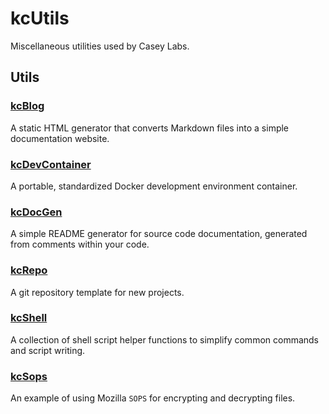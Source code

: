 # kcUtils

Miscellaneous utilities used by Casey Labs.

## Utils

### [kcBlog](https://github.com/CaseyLabs/kcUtils/tree/main/utils/kcBlog)

A static HTML generator that converts Markdown files into a simple documentation website. 

### [kcDevContainer](https://github.com/CaseyLabs/kcUtils/tree/main/utils/kcDevContainer)

A portable, standardized Docker development environment container.

### [kcDocGen](https://github.com/CaseyLabs/kcUtils/tree/main/utils/kcDocGen)

A simple README generator for source code documentation, generated from comments within your code. 

### [kcRepo](https://github.com/CaseyLabs/kcUtils/tree/main/utils/kcRepo)

A git repository template for new projects.

### [kcShell](https://github.com/CaseyLabs/kcUtils/tree/main/utils/kcShell)

A collection of shell script helper functions to simplify common commands and script writing.

### [kcSops](https://github.com/CaseyLabs/kcUtils/tree/main/utils/kcSops)

An example of using Mozilla `SOPS` for encrypting and decrypting files.
